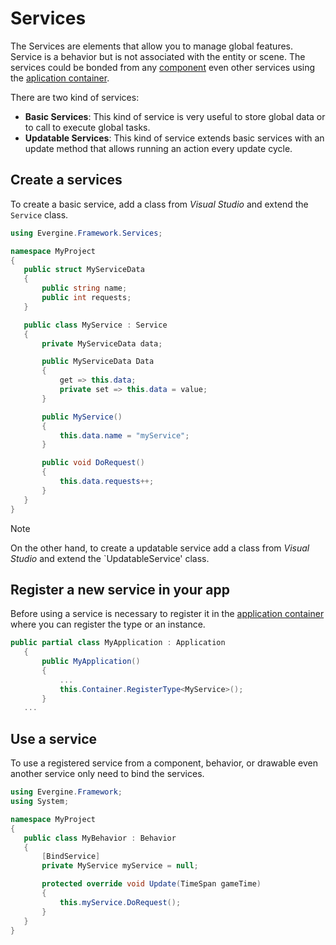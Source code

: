 # Services
The Services are elements that allow you to manage global features. Service is a behavior but is not associated with the entity or scene. The services could be bonded from any [component](component_arch/components/index.md) even other services using the [aplication container](application.md).

There are two kind of services:
 
 * **Basic Services**: This kind of service is very useful to store global data or to call to execute global tasks.
 * **Updatable Services**: This kind of service extends basic services with an update method that allows running an action every update cycle.

 ## Create a services
To create a basic service, add a class from _Visual Studio_ and extend the `Service` class.
 
 ```csharp
 using Evergine.Framework.Services;

namespace MyProject
{
    public struct MyServiceData
    {
        public string name;
        public int requests;
    }

    public class MyService : Service
    {
        private MyServiceData data;

        public MyServiceData Data 
        {
            get => this.data;
            private set => this.data = value;
        }

        public MyService()
        {
            this.data.name = "myService";
        }

        public void DoRequest()
        {
            this.data.requests++;
        }        
    }
}

 ``` 

> [!Note]
> On the other hand, to create a updatable service add a class from _Visual Studio_ and extend the `UpdatableService' class.


 ## Register a new service in your app
Before using a service is necessary to register it in the [application container](application.md) where you can register the type or an instance.

 ```csharp
 public partial class MyApplication : Application
    {
        public MyApplication()
        {
            ...            
            this.Container.RegisterType<MyService>();
        }
    ...
 ```

 ## Use a service
 To use a registered service from a component, behavior, or drawable even another service only need to bind the services.

 ```csharp
using Evergine.Framework;
using System;

namespace MyProject
{
    public class MyBehavior : Behavior
    {
        [BindService]
        private MyService myService = null;

        protected override void Update(TimeSpan gameTime)
        {
            this.myService.DoRequest();
        }
    }
}
 ```